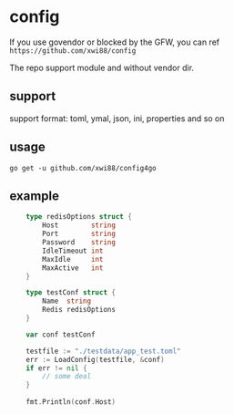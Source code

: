 # config

If you use govendor or blocked by the GFW, you can ref `https://github.com/xwi88/config`

The repo support module and without vendor dir.

## support

support format: toml, ymal, json, ini, properties and so on

## usage

`go get -u github.com/xwi88/config4go`

## example

```go
	type redisOptions struct {
		Host        string
		Port        string
		Password    string
		IdleTimeout int
		MaxIdle     int
		MaxActive   int
	}

	type testConf struct {
		Name  string
		Redis redisOptions
	}

	var conf testConf

	testfile := "./testdata/app_test.toml"
	err := LoadConfig(testfile, &conf)
	if err != nil {
		// some deal
    }
    
    fmt.Println(conf.Host)
```
